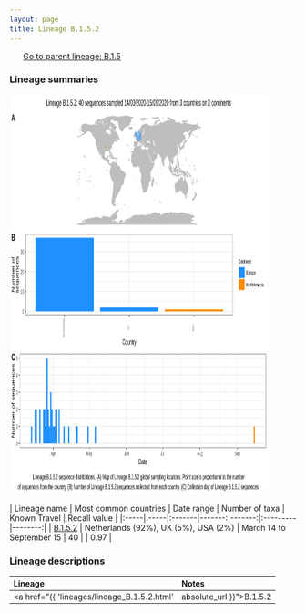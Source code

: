 ```yaml
---
layout: page
title: Lineage B.1.5.2
---
```




<p>
<ul class="actions small">
	 <a href="{{ 'lineages/lineage_B.1.5.html' | absolute_url }}" class="button special fit">Go to parent lineage: B.1.5</a>
</ul>
</p>
<h3> Lineage summaries</h3>

<img src="../assets/images/B.1.5.2.svg" alt="B.1.5.2 lineage summary figure" width="90%" height="700px" />


| Lineage name | Most common countries | Date range | Number of taxa | Known Travel | Recall value |
|:-----|:-----|:-------|-------:|-------:|:---------|--------:|
| <a href="{{ 'lineages/lineage_B.1.5.2.html' | absolute_url }}">B.1.5.2</a> | Netherlands (92%), UK (5%), USA (2%) | March 14 to September 15 | 40 |  | 0.97 |

<h3>Lineage descriptions</h3>

| Lineage | Notes |
|:-----|:-----|
| <a href="{{ 'lineages/lineage_B.1.5.2.html' | absolute_url }}">B.1.5.2</a> | Netherlands lineage |

